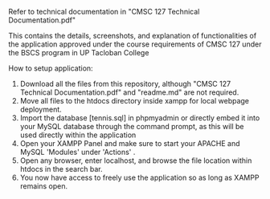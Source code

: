 Refer to technical documentation in "CMSC 127 Technical Documentation.pdf"

This contains the details, screenshots, and explanation of functionalities of the application approved under the course requirements of CMSC 127 under the BSCS program in UP Tacloban College

How to setup application:

1. Download all the files from this repository, although "CMSC 127 Technical Documentation.pdf" and "readme.md" are not required.
2. Move all files to the htdocs directory inside xampp for local webpage deployment.
3. Import the database [tennis.sql] in phpmyadmin or directly embed it into your MySQL database through the command prompt, as this will be used directly within the application
4. Open your XAMPP Panel and make sure to start your APACHE and MySQL 'Modules' under 'Actions' .
5. Open any browser, enter localhost, and browse the file location within htdocs in the search bar.
6. You now have access to freely use the application so as long as XAMPP remains open.
